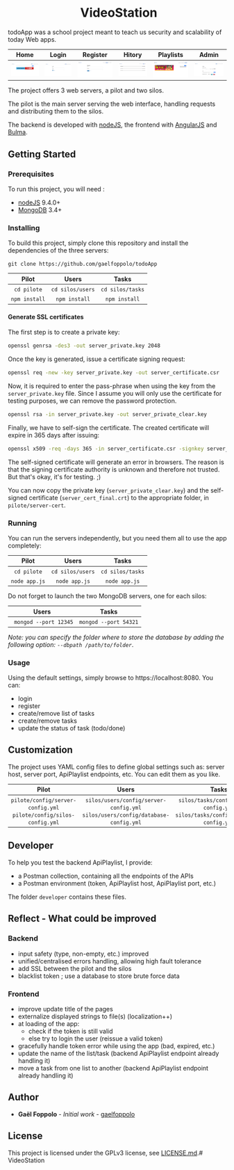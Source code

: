<h1 align="center">
​    VideoStation
</h1>



todoApp was a school project meant to teach us security and scalability of today Web apps.

|       Home         |       Login        |       Register     |       Hitory       |       Playlists    |       Admin         |
| :----------------: | :----------------: | :----------------: | :----------------: | :----------------: | :----------------: |
| ![Screen0](s0.png) | ![Screen1](s1.png) | ![Screen2](s2.png) | ![Screen3](s3.png) | ![Screen4](s4.png) | ![Screen5](s5.png) |

The project offers 3 web servers, a pilot and two silos.

The pilot is the main server serving the web interface, handling requests and distributing them to the silos.

The backend is developed with [nodeJS](http://nodejs.org/), the frontend with [AngularJS](https://angularjs.org/) and [Bulma](bulma.io).

## Getting Started

### Prerequisites

To run this project, you will need :

- [nodeJS](http://nodejs.org/) 9.4.0+
- [MongoDB](https://www.mongodb.com/) 3.4+

### Installing

To build this project, simply clone this repository and install the dependencies of the three servers:

```shell
git clone https://github.com/gaelfoppolo/todoApp
```

|     Pilot     |      Users       |      Tasks       |
| :-----------: | :--------------: | :--------------: |
|  `cd pilote`  | `cd silos/users` | `cd silos/tasks` |
| `npm install` |  `npm install`   |  `npm install`   |

#### Generate SSL certificates

The first step is to create a private key:

```sh
openssl genrsa -des3 -out server_private.key 2048
```

Once the key is generated, issue a certificate signing request:

```sh
openssl req -new -key server_private.key -out server_certificate.csr
```

Now, it is required to enter the pass-phrase when using the key from the `server_private.key` file. Since I assume you will only use the certificate for testing purposes, we can remove the password protection. 

```sh
openssl rsa -in server_private.key -out server_private_clear.key
```

Finally, we have to self-sign the certificate. The created certificate will expire in 365 days after issuing:

```sh
openssl x509 -req -days 365 -in server_certificate.csr -signkey server_private_clear.key -out server_cert_final.crt
```

The self-signed certificate will generate an error in browsers. The reason is that the 
signing certificate authority is unknown and therefore not trusted. But that's okay, it's for testing. ;)

You can now copy the private key (`server_private_clear.key`) and the self-signed certificate (`server_cert_final.crt`)  to the appropriate folder, in `pilote/server-cert`.

### Running

You can run the servers independently, but you need them all to use the app completely:

|     Pilot     |      Users       |      Tasks       |
| :-----------: | :--------------: | :--------------: |
|  `cd pilote`  | `cd silos/users` | `cd silos/tasks` |
| `node app.js` |  `node app.js`   |  `node app.js`   |

Do not forget to launch the two MongoDB servers, one for each silos:

|         Users          |         Tasks         |
| :--------------------: | :-------------------: |
| ` mongod --port 12345` | `mongod --port 54321` |

_Note: you can specify the folder where to store the database by adding the following option: `--dbpath /path/to/folder`_.

### Usage

Using the default settings, simply browse to https://localhost:8080. You can:

- login
- register
- create/remove list of tasks
- create/remove tasks
- update the status of task (todo/done)

## Customization

The project uses YAML config files to define global settings such as: server host, server port, ApiPlaylist endpoints, etc. You can edit them as you like.

|                  Pilot                   |                  Users                   |                  Tasks                   |
| :--------------------------------------: | :--------------------------------------: | :--------------------------------------: |
| `pilote/config/server-config.yml` `pilote/config/silos-config.yml` | `silos/users/config/server-config.yml` `silos/users/config/database-config.yml` | `silos/tasks/config/server-config.yml` `silos/tasks/config/database-config.yml` |

## Developer

To help you test the backend ApiPlaylist, I provide:

- a Postman collection, containing all the endpoints of the APIs
- a Postman environment (token, ApiPlaylist host, ApiPlaylist port, etc.)

The folder `developer` contains these files.

## Reflect - What could be improved

### Backend

- input safety (type, non-empty, etc.) improved
- unified/centralised errors handling, allowing high fault tolerance
- add SSL between the pilot and the silos
- blacklist token ; use a database to store brute force data

### Frontend

- improve update title of the pages
- externalize displayed strings to file(s) (localization++)
- at loading of the app:
  - check if the token is still valid
  - else try to login the user (reissue a valid token)
- gracefully handle token error while using the app (bad, expired, etc.)
- update the name of the list/task (backend ApiPlaylist endpoint already handling it)
- move a task from one list to another (backend ApiPlaylist endpoint already handling it)

## Author

- **Gaël Foppolo** - *Initial work* - [gaelfoppolo](https://github.com/gaelfoppolo)

## License

This project is licensed under the GPLv3 license, see [LICENSE.md](LICENSE.md).# VideoStation
